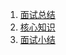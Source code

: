 1. [面试总结](!https://www.jishuchi.com/read/go-interview/3435)
2. [核心知识](!https://segmentfault.com/a/1190000038922260)
3. [面试小结](!https://zhuanlan.zhihu.com/p/353071138)